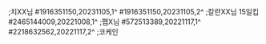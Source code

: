 ;치XX님
#1916351150,20231105,1^
#1916351150,20231105,2^
;칼란XX님 15일킵
#2465144009,20221008,1^
;팹X님
#572513389,20221117,1^
#2218632562,20221117,2^
;코케인
